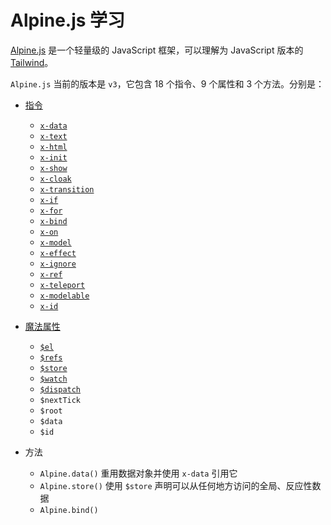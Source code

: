 # Alpine.js 学习

[Alpine.js](https://alpinejs.dev/) 是一个轻量级的 JavaScript 框架，可以理解为 JavaScript 版本的 [Tailwind](https://tailwindcss.com/)。

`Alpine.js` 当前的版本是 `v3`，它包含 18 个指令、9 个属性和 3 个方法。分别是：

- [指令](./guide/directives/index.md)
  - [`x-data`](./guide/directives/x-data.md)
  - [`x-text`](./guide/directives/x-text.md)
  - [`x-html`](./guide/directives/x-html.md)
  - [`x-init`](./guide/directives/x-init.md)
  - [`x-show`](./guide/directives/x-show.md)
  - [`x-cloak`](./guide/directives/x-cloak.md)
  - [`x-transition`](./guide/directives/x-transition.md)
  - [`x-if`](./guide/directives/x-if.md)
  - [`x-for`](./guide/directives/x-for.md)
  - [`x-bind`](./guide/directives/x-bind.md)
  - [`x-on`](./guide/directives/x-on.md)
  - [`x-model`](./guide/directives/x-model.md)
  - [`x-effect`](./guide/directives/x-effect.md)
  - [`x-ignore`](./guide/directives/x-ignore.md)
  - [`x-ref`](./guide/directives/x-ref.md)
  - [`x-teleport`](./guide/directives/x-teleport.md)
  - [`x-modelable`](./guide/directives/x-modelable.md)
  - [`x-id`](./guide/directives/x-id.md)

- [魔法属性](./guide/magics/index.md)
  - [`$el`](./guide/magics/el.md)
  - [`$refs`](./guide/magics/refs.md)
  - [`$store`](./guide/magics/store.md)
  - [`$watch`](./guide/magics/watch.md)
  - [`$dispatch`](./guide/magics/dispatch.md)
  - `$nextTick`
  - `$root`
  - `$data`
  - `$id`

- 方法
  - `Alpine.data()` 重用数据对象并使用 `x-data` 引用它
  - `Alpine.store()` 使用 `$store` 声明可以从任何地方访问的全局、反应性数据
  - `Alpine.bind()`